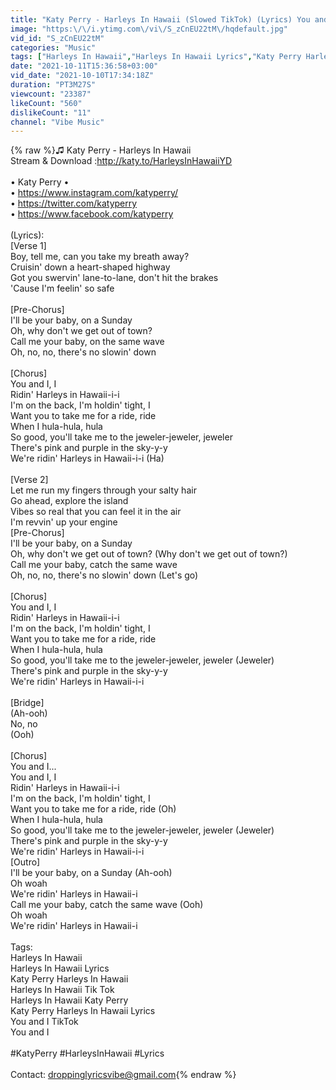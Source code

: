 ```yaml
---
title: "Katy Perry - Harleys In Hawaii (Slowed TikTok) (Lyrics) You and I"
image: "https:\/\/i.ytimg.com\/vi\/S_zCnEU22tM\/hqdefault.jpg"
vid_id: "S_zCnEU22tM"
categories: "Music"
tags: ["Harleys In Hawaii","Harleys In Hawaii Lyrics","Katy Perry Harleys In Hawaii"]
date: "2021-10-11T15:36:58+03:00"
vid_date: "2021-10-10T17:34:18Z"
duration: "PT3M27S"
viewcount: "23387"
likeCount: "560"
dislikeCount: "11"
channel: "Vibe Music"
---
```

{% raw %}♫ Katy Perry - Harleys In Hawaii <br />Stream &amp; Download :<a rel="nofollow" target="blank" href="http://katy.to/HarleysInHawaiiYD">http://katy.to/HarleysInHawaiiYD</a><br /><br />• Katy Perry •<br />• <a rel="nofollow" target="blank" href="https://www.instagram.com/katyperry/">https://www.instagram.com/katyperry/</a><br />• <a rel="nofollow" target="blank" href="https://twitter.com/katyperry">https://twitter.com/katyperry</a><br />• <a rel="nofollow" target="blank" href="https://www.facebook.com/katyperry">https://www.facebook.com/katyperry</a><br /><br />(Lyrics):<br />[Verse 1]<br />Boy, tell me, can you take my breath away?<br />Cruisin' down a heart-shaped highway<br />Got you swervin' lane-to-lane, don't hit the brakes<br />'Cause I'm feelin' so safe<br /><br />[Pre-Chorus]<br />I'll be your baby, on a Sunday<br />Oh, why don't we get out of town?<br />Call me your baby, on the same wave<br />Oh, no, no, there's no slowin' down<br /><br />[Chorus]<br />You and I, I<br />Ridin' Harleys in Hawaii-i-i<br />I'm on the back, I'm holdin' tight, I<br />Want you to take me for a ride, ride<br />When I hula-hula, hula<br />So good, you'll take me to the jeweler-jeweler, jeweler<br />There's pink and purple in the sky-y-y<br />We're ridin' Harleys in Hawaii-i-i (Ha)<br /><br />[Verse 2]<br />Let me run my fingers through your salty hair<br />Go ahead, explore the island<br />Vibes so real that you can feel it in the air<br />I'm revvin' up your engine<br />[Pre-Chorus]<br />I'll be your baby, on a Sunday<br />Oh, why don't we get out of town? (Why don't we get out of town?)<br />Call me your baby, catch the same wave<br />Oh, no, no, there's no slowin' down (Let's go)<br /><br />[Chorus]<br />You and I, I<br />Ridin' Harleys in Hawaii-i-i<br />I'm on the back, I'm holdin' tight, I<br />Want you to take me for a ride, ride<br />When I hula-hula, hula<br />So good, you'll take me to the jeweler-jeweler, jeweler (Jeweler)<br />There's pink and purple in the sky-y-y<br />We're ridin' Harleys in Hawaii-i-i<br /><br />[Bridge]<br />(Ah-ooh)<br />No, no<br />(Ooh)<br /><br />[Chorus]<br />You and I...<br />You and I, I<br />Ridin' Harleys in Hawaii-i-i<br />I'm on the back, I'm holdin' tight, I<br />Want you to take me for a ride, ride (Oh)<br />When I hula-hula, hula<br />So good, you'll take me to the jeweler-jeweler, jeweler (Jeweler)<br />There's pink and purple in the sky-y-y<br />We're ridin' Harleys in Hawaii-i-i<br />[Outro]<br />I'll be your baby, on a Sunday (Ah-ooh)<br />Oh woah<br />We're ridin' Harleys in Hawaii-i<br />Call me your baby, catch the same wave (Ooh)<br />Oh woah<br />We're ridin' Harleys in Hawaii-i<br /><br />Tags:<br />Harleys In Hawaii<br />Harleys In Hawaii Lyrics<br />Katy Perry Harleys In Hawaii <br />Harleys In Hawaii Tik Tok<br />Harleys In Hawaii Katy Perry<br />Katy Perry Harleys In Hawaii Lyrics<br />You and I TikTok<br />You and I<br /><br />#KatyPerry #HarleysInHawaii #Lyrics <br /><br />Contact: droppinglyricsvibe@gmail.com{% endraw %}
